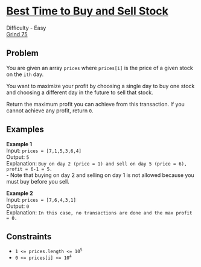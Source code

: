 # [Best Time to Buy and Sell Stock](https://leetcode.com/problems/best-time-to-buy-and-sell-stock/description/)

Difficulty - Easy  
[Grind 75](https://www.techinterviewhandbook.org/grind75/)

## Problem

You are given an array `prices` where `prices[i]` is the price of a given stock on the `ith` day.

You want to maximize your profit by choosing a single day to buy one stock and choosing a different day in the future to sell that stock.

Return the maximum profit you can achieve from this transaction. If you cannot achieve any profit, return `0`.

## Examples

**Example 1**  
Input: `prices = [7,1,5,3,6,4]`  
Output: `5`  
Explanation: `Buy on day 2 (price = 1) and sell on day 5 (price = 6), profit = 6-1 = 5.`  
\- Note that buying on day 2 and selling on day 1 is not allowed because you must buy before you sell.

**Example 2**  
Input: `prices = [7,6,4,3,1]`  
Output: `0`  
Explanation: `In this case, no transactions are done and the max profit = 0.`

## Constraints

- <code>1 <= prices.length <= 10<sup>5</sup></code>
- <code>0 <= prices[i] <= 10<sup>4</sup></code>
